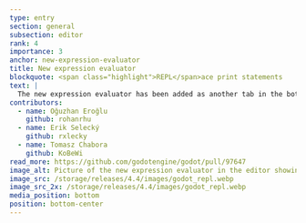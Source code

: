 ```yaml
---
type: entry
section: general
subsection: editor
rank: 4
importance: 3
anchor: new-expression-evaluator
title: New expression evaluator
blockquote: <span class="highlight">REPL</span>ace print statements
text: |
  The new expression evaluator has been added as another tab in the bottom panel of the editor. In there, you can evaluate expressions using the local state directly while stopped at a breakpoint.
contributors:
  - name: Oğuzhan Eroğlu
    github: rohanrhu
  - name: Erik Selecký
    github: rxlecky
  - name: Tomasz Chabora
    github: KoBeWi
read_more: https://github.com/godotengine/godot/pull/97647
image_alt: Picture of the new expression evaluator in the editor showing expression results.
image_src: /storage/releases/4.4/images/godot_repl.webp
image_src_2x: /storage/releases/4.4/images/godot_repl.webp
media_position: bottom
position: bottom-center
---
```

